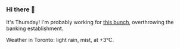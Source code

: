 ### Hi there :wave:

It's Thursday! I'm probably working for [this bunch](https://github.com/kohofinancial), overthrowing the banking establishment.

Weather in Toronto: light rain, mist, at +3°C.
